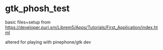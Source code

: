 # gtk_phosh_test

basic files+setup from 
https://developer.puri.sm/Librem5/Apps/Tutorials/First_Application/index.html

altered for playing with pinephone/gtk dev
